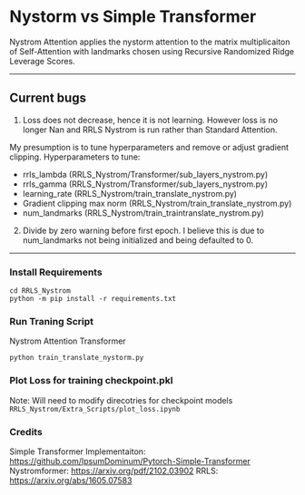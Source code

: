 # Nystorm vs Simple Transformer

Nystrom Attention applies the nystorm attention to the matrix multiplicaiton of Self-Attention 
with landmarks chosen using Recursive Randomized Ridge Leverage Scores.

---


## Current bugs
1. Loss does not decrease, hence it is not learning. However loss is no longer Nan and RRLS Nystrom
is run rather than Standard Attention.

My presumption is to tune hyperparameters and remove or adjust gradient clipping.
Hyperparameters to tune:
- rrls_lambda (RRLS_Nystrom/Transformer/sub_layers_nystrom.py)
- rrls_gamma (RRLS_Nystrom/Transformer/sub_layers_nystrom.py)
- learning_rate (RRLS_Nystrom/train_translate_nystrom.py)
- Gradient clipping max norm (RRLS_Nystrom/train_translate_nystrom.py)
- num_landmarks (RRLS_Nystrom/train_traintranslate_nystrom.py)


2. Divide by zero warning before first epoch. I believe this is due to num_landmarks not being initialized and being defaulted to 0.



---

### Install Requirements
```
cd RRLS_Nystrom
python -m pip install -r requirements.txt
```

### Run Traning Script
Nystrom Attention Transformer
```
python train_translate_nystorm.py
```

### Plot Loss for training checkpoint.pkl
Note: Will need to modify direcotries for checkpoint models
`RRLS_Nystrom/Extra_Scripts/plot_loss.ipynb`


### Credits
Simple Transformer Implementaiton: https://github.com/IpsumDominum/Pytorch-Simple-Transformer
Nystromformer: https://arxiv.org/pdf/2102.03902
RRLS: https://arxiv.org/abs/1605.07583
